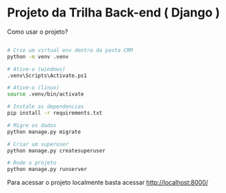 # Projeto da Trilha Back-end ( Django )

Como usar o projeto?

```bash

# Crie um virtual env dentro da pasta CRM
python -m venv .venv

# Ative-o (windows)
.venv\Scripts\Activate.ps1

# Ative-o (linux)
source .venv/bin/activate

# Instale as dependencias
pip install -r requirements.txt

# Migre os dados
python manage.py migrate

# Criar um superuser
python manage.py createsuperuser

# Rode o projeto
python manage.py runserver

```

Para acessar o projeto localmente basta acessar <a href="http://localhost:8000/">http://localhost:8000/</a></p>